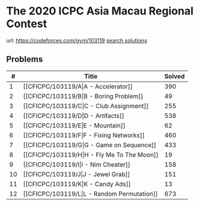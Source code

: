 # The 2020 ICPC Asia Macau Regional Contest

url: https://codeforces.com/gym/103119
[search solutions](https://www.google.com/search?q=Solution+OR+題解+The+2020+ICPC+Asia+Macau+Regional+Contest)

## Problems

| # | Title | Solved |
| --- | --- | --- |
|1|[[CFICPC/103119/A\|A - Accelerator]]|390|
|2|[[CFICPC/103119/B\|B - Boring Problem]]|49|
|3|[[CFICPC/103119/C\|C - Club Assignment]]|255|
|4|[[CFICPC/103119/D\|D - Artifacts]]|538|
|5|[[CFICPC/103119/E\|E - Mountain]]|62|
|6|[[CFICPC/103119/F\|F - Fixing Networks]]|460|
|7|[[CFICPC/103119/G\|G - Game on Sequence]]|433|
|8|[[CFICPC/103119/H\|H - Fly Me To The Moon]]|19|
|9|[[CFICPC/103119/I\|I - Nim Cheater]]|158|
|10|[[CFICPC/103119/J\|J - Jewel Grab]]|151|
|11|[[CFICPC/103119/K\|K - Candy Ads]]|13|
|12|[[CFICPC/103119/L\|L - Random Permutation]]|673|

